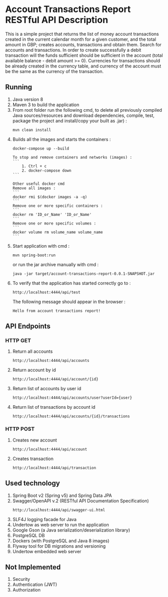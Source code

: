 # Account Transactions Report RESTful API Description

This is a simple project that returns the list of money account transactions created in the current calendar month for 
a given customer, and the total amount in GBP; creates accounts, transactions and obtain them. 
Search for accounts and transactions. In order to create successfully a debit transaction will the funds sufficient 
should be sufficient in the account (total available balance - debit amount >= 0). Currencies for transactions should be
already created in the currency table, and currency of the account must be the same as the currency of the transaction.


## Running

1.  Java version 8
2.  Maven 3 to build the application
3.  From root folder run the following cmd, to delete all previously compiled Java sources/resources and download
    dependencies, compile, test, package the project and install/copy your built as .jar) :
    ```
    mvn clean install
    ```
4.  Builds all the images and starts the containers :
    ```
    docker-compose up --build
    ```
        To stop and remove containers and networks (images) :
        ```
            1. Ctrl + c
            2. docker-compose down
        ``` 
        
        Other useful docker cmd
        Remove all images :
        ```    
        docker rmi $(docker images -a -q)
        ```    
        Remove one or more specific containers :
        ```    
        docker rm 'ID_or_Name' 'ID_or_Name'
        ```
        Remove one or more specific volumes :
        ```    
        docker volume rm volume_name volume_name
        ```   
5.  Start application with cmd :
    ``` 
    mvn spring-boot:run
    ``` 
    or run the jar archive manually with cmd :
    ```
    java -jar target/account-transactions-report-0.0.1-SNAPSHOT.jar
    ```
8. To verify that the application has started correctly go to :
    ``` 
    http://localhost:4444/api/test
    ``` 
    The following message should appear in the browser :
    ```
    Hello from account transactions report!
    ```

## API Endpoints

### HTTP GET
1.  Return all accounts
    ```
    http://localhost:4444/api/accounts
    ```

2.  Return account by id
    ```
    http://localhost:4444/api/account/{id}
    ```

3.  Return list of accounts by user id
    ```
    http://localhost:4444/api/accounts/user?userId={user}
    ```

4.  Return list of transactions by account id    
    ```
    http://localhost:4444/api/accounts/{id}/transactions
    ```

### HTTP POST
1.  Creates new account
    ```
    http://localhost:4444/api/account
    ```

2.  Creates transaction   
    ```
    http://localhost:4444/api/transaction
    ```
    

## Used technology

1.  Spring Boot v2 (Spring v5) and Spring Data JPA
2.  Swagger/OpenAPI v.2 (RESTful API Documentation Specification) 
    ```
    http://localhost:4444/api/swagger-ui.html
    ```
3.  SLF4J logging facade for Java
4.  Undertow as web server to run the application
5.  Google Gson (a Java serialization/deserialization library)
6.  PostgreSQL DB
7.  Dockers (with PostgreSQL and Java 8 images)
8.  Flyway tool for DB migrations and versioning
9.  Undertow embedded web server

## Not Implemented

1.  Security
2.  Authentication (JWT)
3.  Authorization